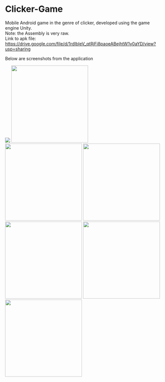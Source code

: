 # Clicker-Game
Mobile Android game in the genre of clicker, developed using the game engine Unity. </br>
Note: the Assembly is very raw. </br>
Link to apk file:</br>
https://drive.google.com/file/d/1rdIbIeV_qtRjFi8paoeABejhtW1y0aYD/view?usp=sharing

Below are screenshots from the application</br>

<img src="https://github.com/maximpogodin/Clicker-Game/blob/master/Screenshots/Project.png" width="">
<img src="https://github.com/maximpogodin/Clicker-Game/blob/master/Screenshots/Game%20process.jpg" width="250">
<img src="https://github.com/maximpogodin/Clicker-Game/blob/master/Screenshots/Side%20menu.jpg" width="250">
<img src="https://github.com/maximpogodin/Clicker-Game/blob/master/Screenshots/Skill%20tree.jpg" width="250">
<img src="https://github.com/maximpogodin/Clicker-Game/blob/master/Screenshots/Offline%20earn.jpg" width="250">
<img src="https://github.com/maximpogodin/Clicker-Game/blob/master/Screenshots/Settings.jpg" width="250">
<img src="https://github.com/maximpogodin/Clicker-Game/blob/master/Screenshots/Change%20language.jpg" width="250">

